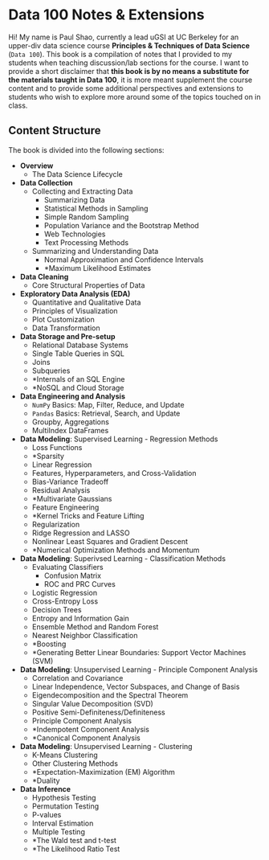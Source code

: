 # Data 100 Notes & Extensions

Hi! My name is Paul Shao, currently a lead uGSI at UC Berkeley for an upper-div data science course **Principles & Techniques of Data Science** (`Data 100`). This book is a compilation of notes that I provided to my students when teaching discussion/lab sections for the course. I want to provide a short disclaimer that **this book is by no means a substitute for the materials taught in Data 100**, it is more meant supplement the course content and to provide some additional perspectives and extensions to students who wish to explore more around some of the topics touched on in class.

## Content Structure

The book is divided into the following sections:
* **Overview**
  * The Data Science Lifecycle
* **Data Collection**
  * Collecting and Extracting Data
    * Summarizing Data
    * Statistical Methods in Sampling
    * Simple Random Sampling
    * Population Variance and the Bootstrap Method
    * Web Technologies
    * Text Processing Methods
  * Summarizing and Understanding Data
    * Normal Approximation and Confidence Intervals
    * *Maximum Likelihood Estimates
* **Data Cleaning**
  * Core Structural Properties of Data
* **Exploratory Data Analysis (EDA)**
  * Quantitative and Qualitative Data
  * Principles of Visualization
  * Plot Customization
  * Data Transformation
* **Data Storage and Pre-setup**
  * Relational Database Systems
  * Single Table Queries in SQL
  * Joins
  * Subqueries
  * *Internals of an SQL Engine
  * *NoSQL and Cloud Storage
* **Data Engineering and Analysis**
  * `NumPy` Basics: Map, Filter, Reduce, and Update
  * `Pandas` Basics: Retrieval, Search, and Update
  * Groupby, Aggregations
  * MultiIndex DataFrames
* **Data Modeling**: Supervised Learning - Regression Methods
  * Loss Functions
  * *Sparsity
  * Linear Regression
  * Features, Hyperparameters, and Cross-Validation
  * Bias-Variance Tradeoff
  * Residual Analysis
  * *Multivariate Gaussians
  * Feature Engineering
  * *Kernel Tricks and Feature Lifting
  * Regularization
  * Ridge Regression and LASSO
  * Nonlinear Least Squares and Gradient Descent
  * *Numerical Optimization Methods and Momentum
* **Data Modeling**: Superivsed Learning - Classification Methods
  * Evaluating Classifiers
    * Confusion Matrix
    * ROC and PRC Curves
  * Logistic Regression
  * Cross-Entropy Loss
  * Decision Trees
  * Entropy and Information Gain
  * Ensemble Method and Random Forest
  * Nearest Neighbor Classification
  * *Boosting
  * *Generating Better Linear Boundaries: Support Vector Machines (SVM)
* **Data Modeling**: Unsupervised Learning - Principle Component Analysis
  * Correlation and Covariance
  * Linear Independence, Vector Subspaces, and Change of Basis
  * Eigendecomposition and the Spectral Theorem
  * Singular Value Decomposition (SVD)
  * Positive Semi-Definiteness/Definiteness
  * Principle Component Analysis
  * *Indempotent Component Analysis
  * *Canonical Component Analysis
* **Data Modeling**: Unsupervised Learning - Clustering
  * K-Means Clustering
  * Other Clustering Methods
  * *Expectation-Maximization (EM) Algorithm
  * *Duality
* **Data Inference**
  * Hypothesis Testing
  * Permutation Testing
  * P-values
  * Interval Estimation
  * Multiple Testing
  * *The Wald test and t-test
  * *The Likelihood Ratio Test